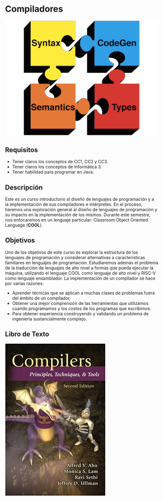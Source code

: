 # Compiladores

![Photo Credit: openclassroom.stanford.edu ](.gitbook/assets/compilers.png)

## Requisitos

* Tener claros los conceptos de CC1, CC2 y CC3.
* Tener claros los conceptos de Informática 3.
* Tener habilidad para programar en Java.

## Descripción

Este es un curso introductorio al diseño de lenguajes de programación y a la implementación de sus compiladores e intérpretes. En el proceso, haremos una exploración general al diseño de lenguajes de programación y su impacto en la implementación de los mismos. Durante este semestre, nos enfocaremos en un lenguaje particular: Classroom Object Oriented Language \(**COOL**\).

## Objetivos

Uno de los objetivos de este curso es explorar la estructura de los lenguajes de programación y considerar alternativas a características familiares en lenguajes de programación. Estudiaremos además el problema de la traducción de lenguajes de alto nivel a formas que pueda ejecutar la máquina, utilizando el lenguaje COOL como lenguaje de alto nivel y RISC-V como lenguaje ensamblador. La implementación de un compilador se hace por varias razones:

* Aprender técnicas que se aplican a muchas clases de problemas fuera del ámbito de un compilador,
* Obtener una mejor comprensión de las herramientas que utilizamos cuando programamos y los costos de los programas que escribimos.
* Para obtener experiencia construyendo y validando un problema de ingeniería sustancialmente complejo.

## Libro de Texto

![](.gitbook/assets/dragon.jpg)



